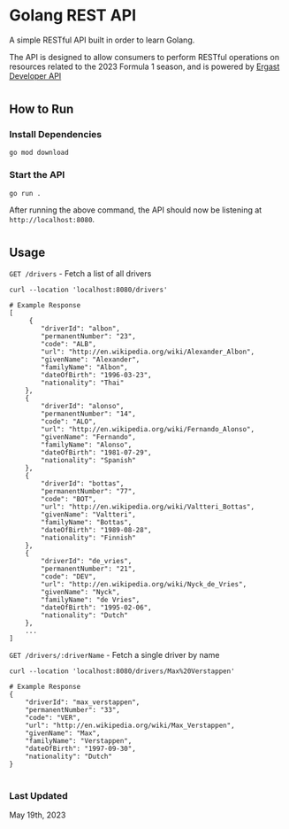 # Golang REST API

A simple RESTful API built in order to learn Golang.

The API is designed to allow consumers to perform RESTful operations on resources related to the 2023 Formula 1 season, and is powered by [Ergast Developer API](https://ergast.com/mrd/)

#
## How to Run


### Install Dependencies

```shell
go mod download
```

### Start the API

```shell
go run .
```

After running the above command, the API should now be listening at `http://localhost:8080`.
#
## Usage


`GET /drivers` - Fetch a list of all drivers

```shell
curl --location 'localhost:8080/drivers'

# Example Response
[
     {
        "driverId": "albon",
        "permanentNumber": "23",
        "code": "ALB",
        "url": "http://en.wikipedia.org/wiki/Alexander_Albon",
        "givenName": "Alexander",
        "familyName": "Albon",
        "dateOfBirth": "1996-03-23",
        "nationality": "Thai"
    },
    {
        "driverId": "alonso",
        "permanentNumber": "14",
        "code": "ALO",
        "url": "http://en.wikipedia.org/wiki/Fernando_Alonso",
        "givenName": "Fernando",
        "familyName": "Alonso",
        "dateOfBirth": "1981-07-29",
        "nationality": "Spanish"
    },
    {
        "driverId": "bottas",
        "permanentNumber": "77",
        "code": "BOT",
        "url": "http://en.wikipedia.org/wiki/Valtteri_Bottas",
        "givenName": "Valtteri",
        "familyName": "Bottas",
        "dateOfBirth": "1989-08-28",
        "nationality": "Finnish"
    },
    {
        "driverId": "de_vries",
        "permanentNumber": "21",
        "code": "DEV",
        "url": "http://en.wikipedia.org/wiki/Nyck_de_Vries",
        "givenName": "Nyck",
        "familyName": "de Vries",
        "dateOfBirth": "1995-02-06",
        "nationality": "Dutch"
    },
    ...
]
```

`GET /drivers/:driverName` - Fetch a single driver by name

```shell
curl --location 'localhost:8080/drivers/Max%20Verstappen'

# Example Response
{
    "driverId": "max_verstappen",
    "permanentNumber": "33",
    "code": "VER",
    "url": "http://en.wikipedia.org/wiki/Max_Verstappen",
    "givenName": "Max",
    "familyName": "Verstappen",
    "dateOfBirth": "1997-09-30",
    "nationality": "Dutch"
}
```

#
### Last Updated

May 19th, 2023